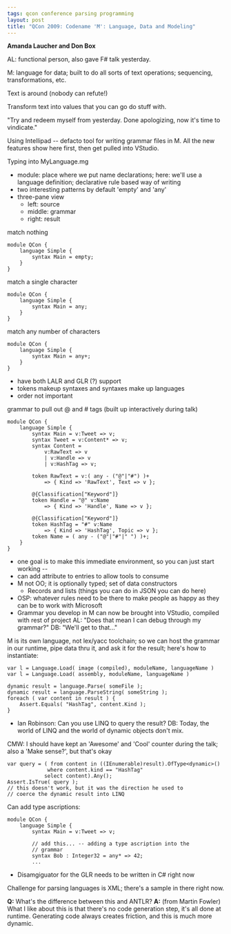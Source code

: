 ```yaml
---
tags: qcon conference parsing programming
layout: post
title: "QCon 2009: Codename 'M': Language, Data and Modeling"
---
```




<p><strong>Amanda Laucher and Don Box</strong></p>

<p>AL: functional person, also gave F# talk yesterday.</p>

<p>M: language for data; built to do all sorts of text operations;
sequencing, transformations, etc.</p>

<p>Text is around (nobody can refute!)</p>

<p>Transform text into values that you can go do stuff with.</p>

<p>"Try and redeem myself from yesterday. Done apologizing, now it's
time to vindicate."</p>

<p>Using Intellipad -- defacto tool for writing grammar files in
M. All the new features show here first, then get pulled into
VStudio.</p>

<p>Typing into MyLanguage.mg</p>

<ul>
<li>module: place where we put name declarations; here: we'll use a
language definition; declarative rule based way of writing</li>
<li>two interesting patterns by default 'empty' and 'any'</li>
<li>three-pane view
<ul>
<li>left: source</li>
<li>middle: grammar</li>
<li>right: result</li>
</ul></li>
</ul>

<p>match nothing</p>

<pre><code>module QCon {
    language Simple {
        syntax Main = empty;
    }
}
</code></pre>

<p>match a single character</p>

<pre><code>module QCon {
    language Simple {
        syntax Main = any;
    }
}
</code></pre>

<p>match any number of characters</p>

<pre><code>module QCon {
    language Simple {
        syntax Main = any+;
    }
}
</code></pre>

<ul>
<li>have both LALR and GLR (?) support</li>
<li>tokens makeup syntaxes and syntaxes make up languages</li>
<li>order not important</li>
</ul>

<p>grammar to pull out @ and # tags (built up interactively during
talk)</p>

<pre><code>module QCon {
    language Simple {
        syntax Main = v:Tweet =&gt; v;
        syntax Tweet = v:Content* =&gt; v;
        syntax Content = 
            v:RawText =&gt; v 
            | v:Handle =&gt; v
            | v:HashTag =&gt; v;

        token RawText = v:( any - ("@"|"#") )+ 
            =&gt; { Kind =&gt; 'RawText', Text =&gt; v };

        @{Classification["Keyword"]}
        token Handle = "@" v:Name 
            =&gt; { Kind =&gt; 'Handle', Name =&gt; v };

        @{Classification["Keyword"]}
        token HashTag = "#" v:Name 
            =&gt; { Kind =&gt; 'HashTag', Topic =&gt; v };
        token Name = ( any - ("@"|"#"|" ") )+;
    }
}
</code></pre>

<ul>
<li>one goal is to make this immediate environment, so you can just
start working -- </li>
<li>can add attribute to entries to allow tools to consume</li>
<li>M not OO; it is optionally typed; set of data constructors
<ul>
<li>Records and lists (things you can do in JSON you can do
here)</li>
</ul></li>
<li>OSP: whatever rules need to be there to make people as happy as
they can be to work with Microsoft</li>
<li>Grammar you develop in M can now be brought into VStudio,
compiled with rest of project
AL: "Does that mean I can debug through my grammar?" DB: "We'll
get to that..."</li>
</ul>

<p>M is its own language, not lex/yacc toolchain; so we can host the
grammar in our runtime, pipe data thru it, and ask it for the
result; here's how to instantiate:</p>

<pre><code>var l = Language.Load( image (compiled), moduleName, languageName )
var l = Language.Load( assembly, moduleName, languageName )

dynamic result = language.Parse( someFile );
dynamic result = language.ParseString( someString );
foreach ( var content in result ) {
    Assert.Equals( "HashTag", content.Kind );
}
</code></pre>

<ul>
<li>Ian Robinson: Can you use LINQ to query the result?  DB: Today,
the world of LINQ and the world of dynamic objects don't mix.</li>
</ul>

<p>CMW: I should have kept an 'Awesome' and 'Cool' counter during the
talk; also a 'Make sense?', but that's okay</p>

<pre><code>var query = ( from content in ((IEnumerable)result).OfType&lt;dynamic&gt;()
             where content.kind == "HashTag"
            select content).Any();
Assert.IsTrue( query );
// this doesn't work, but it was the direction he used to
// coerce the dynamic result into LINQ
</code></pre>

<p>Can add type ascriptions:</p>

<pre><code>module QCon {
    language Simple {
        syntax Main = v:Tweet =&gt; v;

        // add this... -- adding a type ascription into the
        // grammar
        syntax Bob : Integer32 = any* =&gt; 42;
        ...
</code></pre>

<ul>
<li>Disamgiguator for the GLR needs to be written in C# right now</li>
</ul>

<p>Challenge for parsing languages is XML; there's a sample in there
right now.</p>

<p><strong>Q:</strong> What's the difference between this and ANTLR? <strong>A:</strong> (from
Martin Fowler) What I like about this is that there's no code
generation step, it's all done at runtime. Generating code always
creates friction, and this is much more dynamic.</p>



